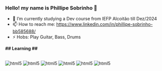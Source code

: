 ### Hello! my name is Phillipe Sobrinho 👋


- 🔭 I’m currently studying a Dev course from IEFP Alcoitão till Dez/2024
- 📫 How to reach me: https://www.linkedin.com/in/phillipe-sobrinho-bb585688/
- ⚡ Hobs: Play Guitar, Bass, Drums


 <b>## Learning ##</b> <br>

<div  style="display: inline-block"><br/>
    <img aligh="center" alt="html5" src="https://img.shields.io/badge/HTML5-E34F26?style=for-the-badge&logo=html5&logoColor=white" />
</div>
<div  style="display: inline-block"><br/>
    <img aligh="center" alt="html5" src="https://img.shields.io/badge/CSS3-1572B6?style=for-the-badge&logo=css3&logoColor=white" />
</div>
<div  style="display: inline-block"><br/>
    <img aligh="center" alt="html5" src="https://img.shields.io/badge/JavaScript-F7DF1E?style=for-the-badge&logo=javascript&logoColor=black" />
</div>
<div  style="display: inline-block"><br/>
    <img aligh="center" alt="html5" src="https://img.shields.io/badge/Python-14354C?style=for-the-badge&logo=python&logoColor=white" />
</div>
<div  style="display: inline-block"><br/>
    <img aligh="center" alt="html5" src="https://img.shields.io/badge/C%23-239120?style=for-the-badge&logo=c-sharp&logoColor=white" />
</div>
<div  style="display: inline-block"><br/>
    <img aligh="center" alt="html5" src="https://img.shields.io/badge/MySQL-005C84?style=for-the-badge&logo=mysql&logoColor=white" />
</div>

